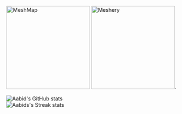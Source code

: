 <a href= "https://meshery.layer5.io/user/969bfd5e-28fb-4c20-a020-ee9db65da812?tab=badges"><img width="224px" height="224px" src = "https://badges.layer5.io/assets/badges/meshmap/meshmap.svg" alt = "MeshMap" /></a > 
<a href= "https://meshery.layer5.io/user/969bfd5e-28fb-4c20-a020-ee9db65da812?tab=badges"><img width="224px" height="224px" src = "https://badges.layer5.io/assets/badges/meshery/meshery.svg" alt = "Meshery" /></a >.  




![Aabid's GitHub stats](https://github-readme-stats.vercel.app/api?username=aabidsofi19&show_icons=true&include_all_commits=true&count_private=true&hide_border=true&theme=gruvbox)  
![Aabids's Streak stats](https://github-readme-streak-stats.herokuapp.com/?user=aabidsofi19&include_all_commits=true&hide_border=true&theme=gruvbox)  
